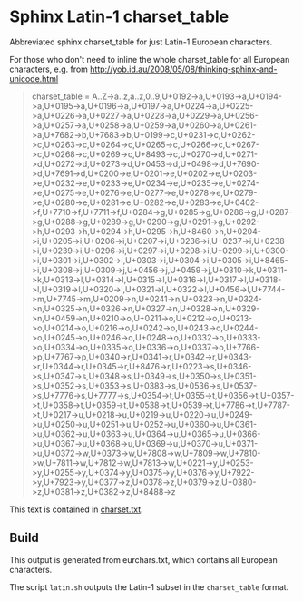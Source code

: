 # Sphinx Latin-1 charset_table

Abbreviated sphinx charset_table for just Latin-1 European characters.

For those who don't need to inline the whole charset_table for all European characters,
e.g. from http://yob.id.au/2008/05/08/thinking-sphinx-and-unicode.html


> charset_table = A..Z->a..z,a..z,0..9,U+0192->a,U+0193->a,U+0194->a,U+0195->a,U+0196->a,U+0197->a,U+0224->a,U+0225->a,U+0226->a,U+0227->a,U+0228->a,U+0229->a,U+0256->a,U+0257->a,U+0258->a,U+0259->a,U+0260->a,U+0261->a,U+7682->b,U+7683->b,U+0199->c,U+0231->c,U+0262->c,U+0263->c,U+0264->c,U+0265->c,U+0266->c,U+0267->c,U+0268->c,U+0269->c,U+8493->c,U+0270->d,U+0271->d,U+0272->d,U+0273->d,U+0453->d,U+0498->d,U+7690->d,U+7691->d,U+0200->e,U+0201->e,U+0202->e,U+0203->e,U+0232->e,U+0233->e,U+0234->e,U+0235->e,U+0274->e,U+0275->e,U+0276->e,U+0277->e,U+0278->e,U+0279->e,U+0280->e,U+0281->e,U+0282->e,U+0283->e,U+0402->f,U+7710->f,U+7711->f,U+0284->g,U+0285->g,U+0286->g,U+0287->g,U+0288->g,U+0289->g,U+0290->g,U+0291->g,U+0292->h,U+0293->h,U+0294->h,U+0295->h,U+8460->h,U+0204->i,U+0205->i,U+0206->i,U+0207->i,U+0236->i,U+0237->i,U+0238->i,U+0239->i,U+0296->i,U+0297->i,U+0298->i,U+0299->i,U+0300->i,U+0301->i,U+0302->i,U+0303->i,U+0304->i,U+0305->i,U+8465->i,U+0308->j,U+0309->j,U+0456->j,U+0459->j,U+0310->k,U+0311->k,U+0313->l,U+0314->l,U+0315->l,U+0316->l,U+0317->l,U+0318->l,U+0319->l,U+0320->l,U+0321->l,U+0322->l,U+0456->l,U+7744->m,U+7745->m,U+0209->n,U+0241->n,U+0323->n,U+0324->n,U+0325->n,U+0326->n,U+0327->n,U+0328->n,U+0329->n,U+0459->n,U+0210->o,U+0211->o,U+0212->o,U+0213->o,U+0214->o,U+0216->o,U+0242->o,U+0243->o,U+0244->o,U+0245->o,U+0246->o,U+0248->o,U+0332->o,U+0333->o,U+0334->o,U+0335->o,U+0336->o,U+0337->o,U+7766->p,U+7767->p,U+0340->r,U+0341->r,U+0342->r,U+0343->r,U+0344->r,U+0345->r,U+8476->r,U+0223->s,U+0346->s,U+0347->s,U+0348->s,U+0349->s,U+0350->s,U+0351->s,U+0352->s,U+0353->s,U+0383->s,U+0536->s,U+0537->s,U+7776->s,U+7777->s,U+0354->t,U+0355->t,U+0356->t,U+0357->t,U+0358->t,U+0359->t,U+0538->t,U+0539->t,U+7786->t,U+7787->t,U+0217->u,U+0218->u,U+0219->u,U+0220->u,U+0249->u,U+0250->u,U+0251->u,U+0252->u,U+0360->u,U+0361->u,U+0362->u,U+0363->u,U+0364->u,U+0365->u,U+0366->u,U+0367->u,U+0368->u,U+0369->u,U+0370->u,U+0371->u,U+0372->w,U+0373->w,U+7808->w,U+7809->w,U+7810->w,U+7811->w,U+7812->w,U+7813->w,U+0221->y,U+0253->y,U+0255->y,U+0374->y,U+0375->y,U+0376->y,U+7922->y,U+7923->y,U+0377->z,U+0378->z,U+0379->z,U+0380->z,U+0381->z,U+0382->z,U+8488->z

This text is contained in [charset.txt](https://raw.githubusercontent.com/danchoi/eurchars/master/charset.txt).

## Build

This output is generated from eurchars.txt, which contains all European characters.

The script `latin.sh` outputs the Latin-1 subset in the `charset_table` format.
